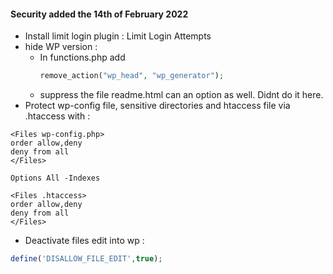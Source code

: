 #### Security added the 14th of February 2022

- Install limit login plugin : Limit Login Attempts
- hide WP version :
  - In functions.php add 
    ```php
    remove_action("wp_head", "wp_generator");
    ```
  - suppress the file readme.html can an option as well. Didnt do it here.
- Protect wp-config file, sensitive directories and htaccess file via .htaccess with :
```
<Files wp-config.php>
order allow,deny
deny from all
</Files>
```
```
Options All -Indexes
```
```
<Files .htaccess>
order allow,deny
deny from all
</Files>
```
- Deactivate files edit into wp :
```php
define('DISALLOW_FILE_EDIT',true);
```

